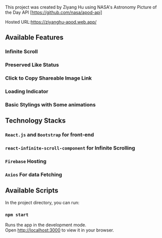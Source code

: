 This project was created by Ziyang Hu using NASA's Astronomy Picture of the Day API [https://github.com/nasa/apod-api]

Hosted URL:https://ziyanghu-apod.web.app/

## Available Features

### Infinite Scroll

### Preserved Like Status

### Click to Copy Shareable Image Link

### Loading Indicator

### Basic Stylings with Some animations


## Technology Stacks

### `React.js` and `Bootstrap` for front-end
### `react-infinite-scroll-component` for Infinite Scrolling
### `Firebase` Hosting
### `Axios` For data Fetching 
## Available Scripts

In the project directory, you can run:

### `npm start`

Runs the app in the development mode.\
Open [http://localhost:3000](http://localhost:3000) to view it in your browser.
